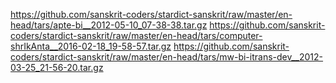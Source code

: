 <https://github.com/sanskrit-coders/stardict-sanskrit/raw/master/en-head/tars/apte-bi__2012-05-10_07-38-38.tar.gz>
<https://github.com/sanskrit-coders/stardict-sanskrit/raw/master/en-head/tars/computer-shrIkAnta__2016-02-18_19-58-57.tar.gz>
<https://github.com/sanskrit-coders/stardict-sanskrit/raw/master/en-head/tars/mw-bi-itrans-dev__2012-03-25_21-56-20.tar.gz>
